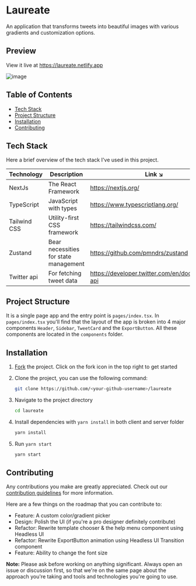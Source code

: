 # Laureate

An application that transforms tweets into beautiful images with various gradients and customization options.

## Preview

View it live at https://laureate.netlify.app

![image](https://user-images.githubusercontent.com/108616679/202442178-0e8c8918-626a-4263-888d-d94d64b27968.png)

## Table of Contents

- [Tech Stack](#tech-stack)
- [Project Structure](#project-structure)
- [Installation](#installation)
- [Contributing](#contributing)

## Tech Stack

Here a brief overview of the tech stack I've used in this project.

| Technology | Description | Link ↘️ |
|------------|-------------------------------------------|-------- |
| NextJs | The React Framework |https://nextjs.org/|
| TypeScript | JavaScript with types |https://www.typescriptlang.org/|
|Tailwind CSS| Utility-first CSS framework |https://tailwindcss.com/|
| Zustand | Bear necessities for state management |https://github.com/pmndrs/zustand|
| Twitter api| For fetching tweet data |https://developer.twitter.com/en/docs/twitter-api|

## Project Structure

It is a single page app and the entry point is `pages/index.tsx`. In `pages/index.tsx` you'll find that the layout of the app is broken into 4 major components `Header`, `Sidebar`, `TweetCard` and the `ExportButton`. All these components are located in the `components` folder.

## Installation

1. [Fork](https://github.com/subhoghoshX/laureate/fork) the project. Click on the fork icon in the top right to get started

2. Clone the project, you can use the following command:

   ```bash
   git clone https://github.com/<your-github-username>/laureate
   ```

3. Navigate to the project directory

   ```bash
   cd laureate
   ```

4. Install dependencies with `yarn install` in both client and server folder

   ```bash
   yarn install
   ```

5. Run `yarn start`

   ```bash
   yarn start
   ```

## Contributing

Any contributions you make are greatly appreciated. Check out our [contribution guidelines](/CONTRIBUTING.md) for more information. 

Here are a few things on the roadmap that you can contribute to:

- Feature: A custom color/gradient picker
- Design: Polish the UI (if you're a pro designer definitely contribute)
- Refactor: Rewrite template chooser & the help menu component using Headless UI
- Refactor: Rewrite ExportButton animation using Headless UI Transition component
- Feature: Ability to change the font size

**Note:** Please ask before working on anything significant. Always open an issue or discussion first, so that we're on the same page about the approach you're taking and tools and technologies you're going to use.
